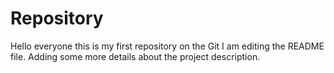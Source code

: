 # Repository
Hello everyone this is my first repository on the Git
I am editing the README file. Adding some more details about the project description.
